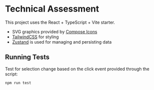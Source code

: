 
# Technical Assessment

This project uses the React + TypeScript + Vite starter.
- SVG graphics provided by [Compose Icons](https://composeicons.com/)
- [TailwindCSS](https://tailwindcss.com/) for styling
- [Zustand](https://zustand.docs.pmnd.rs/) is used for managing and persisting data

## Running Tests
Test for selection change based on the click event provided through the script:
```sh
npm run test
```
